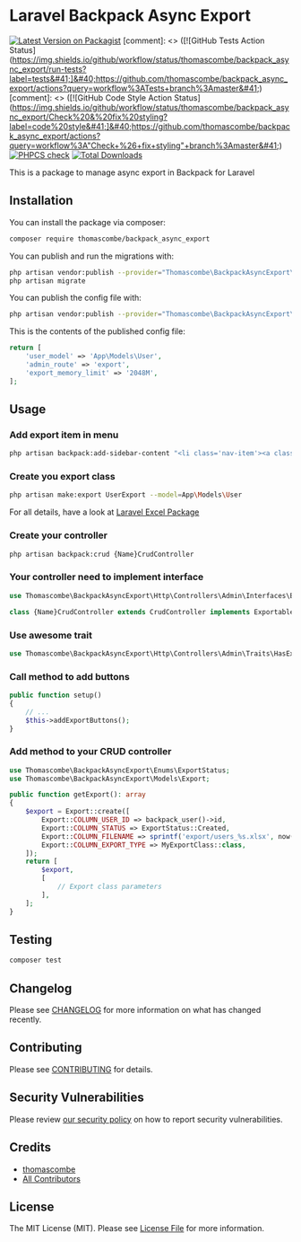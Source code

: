# Laravel Backpack Async Export

[![Latest Version on Packagist](https://img.shields.io/packagist/v/thomascombe/backpack_async_export.svg?style=flat-square)](https://packagist.org/packages/thomascombe/backpack_async_export)
[comment]: <> ([![GitHub Tests Action Status]&#40;https://img.shields.io/github/workflow/status/thomascombe/backpack_async_export/run-tests?label=tests&#41;]&#40;https://github.com/thomascombe/backpack_async_export/actions?query=workflow%3ATests+branch%3Amaster&#41;)
[comment]: <> ([![GitHub Code Style Action Status]&#40;https://img.shields.io/github/workflow/status/thomascombe/backpack_async_export/Check%20&%20fix%20styling?label=code%20style&#41;]&#40;https://github.com/thomascombe/backpack_async_export/actions?query=workflow%3A"Check+%26+fix+styling"+branch%3Amaster&#41;)
[![PHPCS check](https://github.com/thomascombe/backpack-async-export/actions/workflows/phpcs.yml/badge.svg)](https://github.com/thomascombe/backpack-async-export/actions/workflows/phpcs.yml)
[![Total Downloads](https://img.shields.io/packagist/dt/thomascombe/backpack_async_export.svg?style=flat-square)](https://packagist.org/packages/thomascombe/backpack_async_export)

This is a package to manage async export in Backpack for Laravel

## Installation

You can install the package via composer:

```bash
composer require thomascombe/backpack_async_export
```

You can publish and run the migrations with:

```bash
php artisan vendor:publish --provider="Thomascombe\BackpackAsyncExport\BackpackAsyncExportServiceProvider" --tag="backpack_async_export-migrations"
php artisan migrate
```

You can publish the config file with:
```bash
php artisan vendor:publish --provider="Thomascombe\BackpackAsyncExport\BackpackAsyncExportServiceProvider" --tag="backpack_async_export-config"
```

This is the contents of the published config file:

```php
return [
    'user_model' => 'App\Models\User',
    'admin_route' => 'export',
    'export_memory_limit' => '2048M',
];
```

## Usage

### Add export item in menu
```bash
php artisan backpack:add-sidebar-content "<li class='nav-item'><a class='nav-link' href='{{ backpack_url('export') }}'><i class='nav-icon la la-file-export'></i> <span>Export</span></a></li>"
```

### Create you export class
```bash
php artisan make:export UserExport --model=App\Models\User
```
For all details, have a look at [Laravel Excel Package](https://laravel-excel.com/)

### Create your controller
```bash
php artisan backpack:crud {Name}CrudController
```

### Your controller need to implement interface
```php
use Thomascombe\BackpackAsyncExport\Http\Controllers\Admin\Interfaces\ExportableCrud;

class {Name}CrudController extends CrudController implements ExportableCrud {}
```

### Use awesome trait
```php
use Thomascombe\BackpackAsyncExport\Http\Controllers\Admin\Traits\HasExportButton;
```

### Call method to add buttons
```php
public function setup()
{
    // ...
    $this->addExportButtons();
}
```

### Add method to your CRUD controller
```php
use Thomascombe\BackpackAsyncExport\Enums\ExportStatus;
use Thomascombe\BackpackAsyncExport\Models\Export;

public function getExport(): array
{
    $export = Export::create([
        Export::COLUMN_USER_ID => backpack_user()->id,
        Export::COLUMN_STATUS => ExportStatus::Created,
        Export::COLUMN_FILENAME => sprintf('export/users_%s.xlsx', now()->toIso8601String()),
        Export::COLUMN_EXPORT_TYPE => MyExportClass::class,
    ]);
    return [
        $export,
        [
            // Export class parameters
        ],
    ];
}
```

## Testing

```bash
composer test
```

## Changelog

Please see [CHANGELOG](CHANGELOG.md) for more information on what has changed recently.

## Contributing

Please see [CONTRIBUTING](.github/CONTRIBUTING.md) for details.

## Security Vulnerabilities

Please review [our security policy](../../security/policy) on how to report security vulnerabilities.

## Credits

- [thomascombe](https://github.com/thomascombe)
- [All Contributors](../../contributors)

## License

The MIT License (MIT). Please see [License File](LICENSE.md) for more information.
